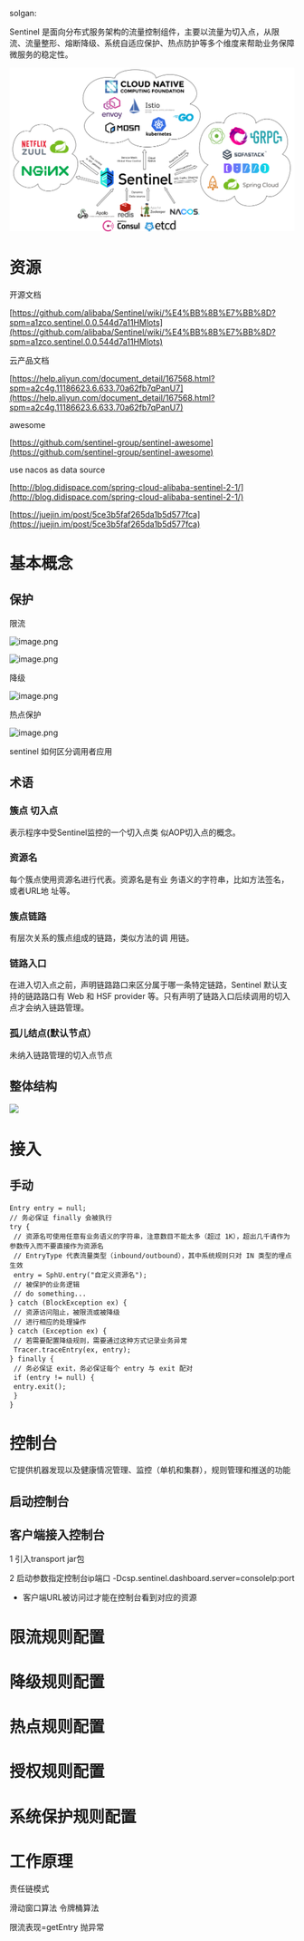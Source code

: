 solgan:

Sentinel 是面向分布式服务架构的流量控制组件，主要以流量为切入点，从限流、流量整形、熔断降级、系统自适应保护、热点防护等多个维度来帮助业务保障微服务的稳定性。

![](https://raw.githubusercontent.com/alibaba/Sentinel/master/doc/image/sentinel-opensource-eco-landscape-en.png#align=left&display=inline&height=1924&margin=%5Bobject%20Object%5D&originHeight=1924&originWidth=3355&status=done&style=none&width=3355)

# 资源
开源文档

[https://github.com/alibaba/Sentinel/wiki/%E4%BB%8B%E7%BB%8D?spm=a1zco.sentinel.0.0.544d7a11HMlots](https://github.com/alibaba/Sentinel/wiki/%E4%BB%8B%E7%BB%8D?spm=a1zco.sentinel.0.0.544d7a11HMlots)

云产品文档

[https://help.aliyun.com/document_detail/167568.html?spm=a2c4g.11186623.6.633.70a62fb7qPanU7](https://help.aliyun.com/document_detail/167568.html?spm=a2c4g.11186623.6.633.70a62fb7qPanU7)

awesome

[https://github.com/sentinel-group/sentinel-awesome](https://github.com/sentinel-group/sentinel-awesome)

use nacos as data source

[http://blog.didispace.com/spring-cloud-alibaba-sentinel-2-1/](http://blog.didispace.com/spring-cloud-alibaba-sentinel-2-1/)

[https://juejin.im/post/5ce3b5faf265da1b5d577fca](https://juejin.im/post/5ce3b5faf265da1b5d577fca)

# 基本概念

## 保护
限流

![image.png](1595986437835-df1c70bc-aac2-4dd7-8efc-568d3588aff2.png)

![image.png](1595986777333-dadc5c0a-2234-465b-a99b-80f86f56beb8.png)

降级

![image.png](1595986409677-46e780f9-08b9-412a-8586-c0ec4300ea39.png)

热点保护

![image.png](1595986494283-61777ae1-e840-44d2-b20a-453624fc952f.png)

sentinel 如何区分调用者应用

## 术语

### 簇点 切入点
 表示程序中受Sentinel监控的一个切入点类 似AOP切入点的概念。

### 资源名
 每个簇点使用资源名进行代表。资源名是有业 务语义的字符串，比如方法签名，或者URL地 址等。

### 簇点链路
 有层次关系的簇点组成的链路，类似方法的调 用链。

### 链路入口
在进入切入点之前，声明链路路口来区分属于哪一条特定链路，Sentinel 默认支持的链路路口有 Web 和 HSF provider 等。只有声明了链路入口后续调用的切入点才会纳入链路管理。

### 孤儿结点(默认节点）
未纳入链路管理的切入点节点

## 整体结构
![](1595986055119-73315292-ed2d-4917-8d6f-41cd9a487a10.png)

# 接入

## 手动
```
Entry entry = null;
// 务必保证 finally 会被执行
try {
 // 资源名可使用任意有业务语义的字符串，注意数目不能太多（超过 1K），超出几千请作为参数传入而不要直接作为资源名
 // EntryType 代表流量类型（inbound/outbound），其中系统规则只对 IN 类型的埋点生效
 entry = SphU.entry("自定义资源名");
 // 被保护的业务逻辑
 // do something...
} catch (BlockException ex) {
 // 资源访问阻止，被限流或被降级
 // 进行相应的处理操作
} catch (Exception ex) {
 // 若需要配置降级规则，需要通过这种方式记录业务异常
 Tracer.traceEntry(ex, entry);
} finally {
 // 务必保证 exit，务必保证每个 entry 与 exit 配对
 if (entry != null) {
 entry.exit();
 }
}
```

# 控制台
它提供机器发现以及健康情况管理、监控（单机和集群），规则管理和推送的功能

## 启动控制台

## 客户端接入控制台
1 引入transport jar包

2 启动参数指定控制台ip端口 -Dcsp.sentinel.dashboard.server=consoleIp:port

- 客户端URL被访问过才能在控制台看到对应的资源

# 限流规则配置

# 降级规则配置

# 热点规则配置

# 授权规则配置

# 系统保护规则配置

# 工作原理

责任链模式

滑动窗口算法 令牌桶算法

限流表现=getEntry 抛异常